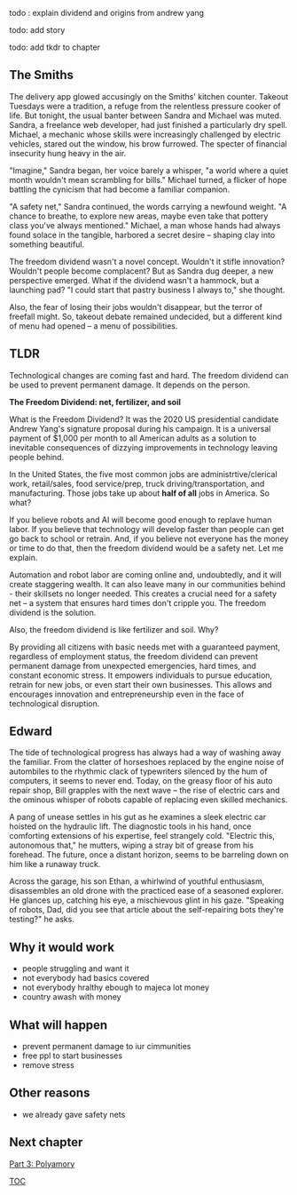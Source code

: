 
todo : explain dividend and origins from andrew yang

todo: add story

todo: add tkdr to chapter

## The Smiths
The delivery app glowed accusingly on the Smiths' kitchen counter. Takeout Tuesdays were a tradition, a refuge from the relentless pressure cooker of life. But tonight, the usual banter between Sandra and Michael was muted.  Sandra, a freelance web developer, had just finished a particularly dry spell. Michael, a mechanic whose skills were increasingly challenged by electric vehicles, stared out the window, his brow furrowed. The specter of financial insecurity hung heavy in the air.

"Imagine," Sandra began, her voice barely a whisper, "a world where a quiet month wouldn't mean scrambling for bills."  Michael turned, a flicker of hope battling the cynicism that had become a familiar companion. 

"A safety net," Sandra continued, the words carrying a newfound weight. "A chance to breathe, to explore new areas, maybe even take that pottery class you've always mentioned." Michael, a man whose hands had always found solace in the tangible, harbored a secret desire – shaping clay into something beautiful. 

The freedom dividend wasn't a novel concept.  Wouldn't it stifle innovation?  Wouldn't people become complacent?  But as Sandra dug deeper, a new perspective emerged.  What if the dividend wasn't a hammock, but a launching pad?  "I could start that pastry business I always to," she thought.

Also, the fear of losing their jobs wouldn't disappear, but the terror of freefall might.  So, takeout debate remained undecided, but a different kind of menu had opened – a menu of possibilities.

## TLDR
Technological changes are coming fast and hard. The freedom dividend can be used to prevent permanent damage. It depends on the person.

**The Freedom Dividend: net, fertilizer, and soil**

What is the Freedom Dividend? It was the 2020 US presidential candidate Andrew Yang's signature proposal during his campaign. It is a universal payment of $1,000 per month to all American adults as a solution to inevitable consequences of dizzying improvements in technology leaving people behind.

In the United States, the five most common jobs are administrtive/clerical work, retail/sales, food service/prep, truck driving/transportation, and manufacturing. Those jobs take up about **half of all** jobs in America. So what?

If you believe robots and AI will become good enough to replave human labor. If you believe that technology will develop faster than people can get go back to school or retrain.  And, if you believe not everyone has the money or time to do that, then the freedom dividend would be a safety net. Let me explain.

Automation and robot labor are coming online and, undoubtedly, and it will create staggering wealth. It can also leave many in our communities behind - their skillsets no longer needed. This creates a crucial need for a safety net – a system that ensures hard times don't cripple you. The freedom dividend is the solution.

Also, the freedom dividend is like fertilizer and soil. Why?

By providing all citizens with basic needs met with a guaranteed payment, regardless of employment status, the freedom dividend can prevent permanent damage from  unexpected emergencies, hard times, and constant economic stress. It empowers individuals to pursue education, retrain for new jobs, or even start their own businesses. This allows and encourages innovation and entrepreneurship even in the face of technological disruption. 

## Edward

The tide of technological progress has always had a way of washing away the familiar. From the clatter of horseshoes replaced by the engine noise of autombiles to the rhythmic clack of typewriters silenced by the hum of computers, it seems to never end. Today, on the greasy floor of his auto repair shop, Bill grapples with the next wave – the rise of electric cars and the ominous whisper of robots capable of replacing even skilled mechanics. 

A pang of unease settles in his gut as he examines a sleek electric car hoisted on the hydraulic lift. The diagnostic tools in his hand, once comforting extensions of his expertise, feel strangely cold. "Electric this, autonomous that," he mutters, wiping a stray bit of grease from his forehead. The future, once a distant horizon, seems to be barreling down on him like a runaway truck. 

Across the garage, his son Ethan, a whirlwind of youthful enthusiasm, disassembles an old drone with the practiced ease of a seasoned explorer. He glances up, catching his eye, a mischievous glint in his gaze. "Speaking of robots, Dad, did you see that article about the self-repairing bots they're testing?" he asks.

## Why it would work
- people struggling and want it
- not everybody had basics covered
- not everybody hralthy ebough to majeca lot money
- country awash with money

## What will happen
- prevent permanent damage to iur cimmunities
- free ppl to start businesses
- remove stress

## Other reasons
- we already gave safety nets

## Next chapter
[Part 3: Polyamory](https://pebreo.github.io/midgame/part3-polyamory.html)

[TOC](https://pebreo.github.io/midgame)
